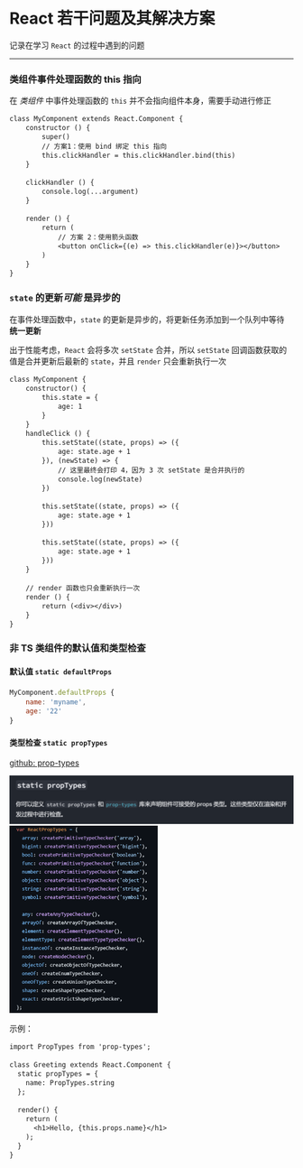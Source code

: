 # React 若干问题及其解决方案

记录在学习 `React` 的过程中遇到的问题

---



### 类组件事件处理函数的 this 指向

在 *类组件* 中事件处理函数的 `this` 并不会指向组件本身，需要手动进行修正

```react
class MyComponent extends React.Component {
    constructor () {
        super()
        // 方案1：使用 bind 绑定 this 指向
        this.clickHandler = this.clickHandler.bind(this)
    }
    
    clickHandler () {
        console.log(...argument)
    }
    
    render () {
        return (
            // 方案 2：使用箭头函数
        	<button onClick={(e) => this.clickHandler(e)}></button>
        )
    }
}

```





### `state` 的更新*可能* 是异步的

在事件处理函数中，`state` 的更新是异步的，将更新任务添加到一个队列中等待 **统一更新**

出于性能考虑，`React` 会将多次 `setState` 合并，所以 `setState` 回调函数获取的值是合并更新后最新的 `state`，并且 `render` 只会重新执行一次

```react
class MyComponent {
    constructor() {
        this.state = {
            age: 1
        }
    }
    handleClick () {
        this.setState((state, props) => ({
            age: state.age + 1
        }), (newState) => {
            // 这里最终会打印 4，因为 3 次 setState 是合并执行的
            console.log(newState)	
        })
        
        this.setState((state, props) => ({
            age: state.age + 1
        }))
        
        this.setState((state, props) => ({
            age: state.age + 1
        }))               
    }
    
    // render 函数也只会重新执行一次
    render () {
        return (<div></div>)
    }
}
```





### 非 TS 类组件的默认值和类型检查



#### 默认值 `static defaultProps`

```js
MyComponent.defaultProps {
    name: 'myname',
	age: '22'
}
```



#### 类型检查 `static propTypes`

[github: prop-types](https://github.com/facebook/prop-types)

<img src="https://raw.githubusercontent.com/littleJH/PicBed/main/img/image-20240819141024370.png" alt="image-20240819141024370" style="zoom:50%;" />	

<img src="https://raw.githubusercontent.com/littleJH/PicBed/main/img/image-20240819141241520.png" alt="image-20240819141241520" style="zoom:50%;" />	



示例：

```react
import PropTypes from 'prop-types';

class Greeting extends React.Component {
  static propTypes = {
    name: PropTypes.string
  };

  render() {
    return (
      <h1>Hello, {this.props.name}</h1>
    );
  }
}
```


